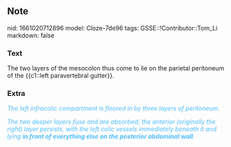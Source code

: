 ## Note
nid: 1661020712896
model: Cloze-7de96
tags: GSSE::!Contributor::Tom_Li
markdown: false

### Text
<div>
  The two layers of the mesocolon thus come to lie on the parietal
  peritoneum of the {{c1::left paravertebral gutter}}.
</div>

### Extra
<font color="#4FBCFF" style=""><i>The left infracolic compartment
is floored in by three layers of peritoneum.</i></font>
<div>
  <i><font color="#4FBCFF">The two deeper layers fuse and are
  absorbed; the anterior (originally the right) layer persists,
  with the left colic vessels immediately beneath it and lying
  <b>in front of everything else on the posterior abdominal
  wall</b></font></i>
</div>
